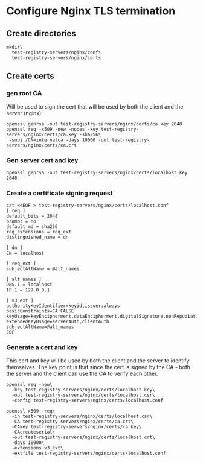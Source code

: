# Configure Nginx TLS termination

## Create directories

```
mkdir\
  test-registry-servers/nginx/conf\
  test-registry-servers/nginx/certs
```

## Create certs

### gen root CA

Will be used to sign the cert that will be used by both the client and the server (nginx):
```
openssl genrsa -out test-registry-servers/nginx/certs/ca.key 2048
openssl req -x509 -new -nodes -key test-registry-servers/nginx/certs/ca.key -sha256\
 -subj /CN=internalca -days 10000 -out test-registry-servers/nginx/certs/ca.crt
```

### Gen server cert and key

```
openssl genrsa -out test-registry-servers/nginx/certs/localhost.key 2048
```

### Create a certificate signing request

```
cat <<EOF > test-registry-servers/nginx/certs/localhost.conf
[ req ]
default_bits = 2048
prompt = no
default_md = sha256
req_extensions = req_ext
distinguished_name = dn

[ dn ]
CN = localhost

[ req_ext ]
subjectAltName = @alt_names

[ alt_names ]
DNS.1 = localhost
IP.1 = 127.0.0.1

[ v3_ext ]
authorityKeyIdentifier=keyid,issuer:always
basicConstraints=CA:FALSE
keyUsage=keyEncipherment,dataEncipherment,digitalSignature,nonRepudiation
extendedKeyUsage=serverAuth,clientAuth
subjectAltName=@alt_names
EOF
```

### Generate a cert and key

This cert and key will be used by both the client and the server to identify themselves. The key point is that since the cert is signed by the CA - both the server and the client can use the CA to verify each other.

```
openssl req -new\
  -key test-registry-servers/nginx/certs/localhost.key\
  -out test-registry-servers/nginx/certs/localhost.csr\
  -config test-registry-servers/nginx/certs/localhost.conf

openssl x509 -req\
  -in test-registry-servers/nginx/certs/localhost.csr\
  -CA test-registry-servers/nginx/certs/ca.crt\
  -CAkey test-registry-servers/nginx/certs/ca.key\
  -CAcreateserial\
  -out test-registry-servers/nginx/certs/localhost.crt\
  -days 10000\
  -extensions v3_ext\
  -extfile test-registry-servers/nginx/certs/localhost.conf
```
